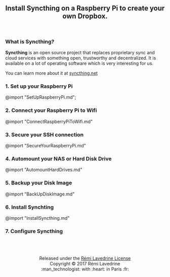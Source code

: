 <center>
  <h2 style="border-bottom: none;"> Install Syncthing on a Raspberry Pi to create your own Dropbox. </h2>
</center><br>


### What is Syncthing?

**Syncthing** is an open source project that replaces proprietary sync and cloud services with something open, trustworthy and decentralized.
It is available on a lot of operating software which is very interesting for us.

You can learn more about it at <a href="http://syncthing.net">syncthing.net</a>


<!-- anchor -->

### 1. Set up your Raspberry Pi

<!-- anchor -->
@import "SetUpRaspberryPi.md";
<!-- anchor -->

### 2. Connect your Raspberry Pi to Wifi 

<!-- anchor -->
@import "ConnectRaspberryPiToWifi.md"
<!-- anchor -->

### 3. Secure your SSH connection 

<!-- anchor -->
@import "SecureYourRaspberryPi.md"
<!-- anchor -->

### 4. Automount your NAS or Hard Disk Drive 

<!-- anchor -->
@import "AutomountHardDrives.md"
<!-- anchor -->

### 5. Backup your Disk Image 

<!-- anchor -->
@import "BackUpDiskImage.md"
<!-- anchor -->

### 6. Install Synchting 

<!-- anchor -->
@import "InstallSyncthing.md" 
<!-- anchor -->

### 7. Configure Syncthing

<!-- anchor -->

<!-- anchor -->

<center>
<br><br><br>
Released under the <a href="LICENSE.md">Rémi Lavedrine License</a><br>
Copyright © 2017 Rémi Lavedrine<br>
:man_technologist:  with  :heart:  in Paris :fr:
</center>
